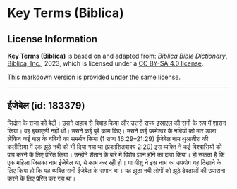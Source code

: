 # Key Terms (Biblica)

## License Information

**Key Terms (Biblica)** is based on and adapted from: _Biblica Bible Dictionary_, [Biblica, Inc.](https://www.biblica.com/), 2023, which is licensed under a [CC BY-SA 4.0 license](https://creativecommons.org/licenses/by-sa/4.0/legalcode.en).

This markdown version is provided under the same license.



--------------------------------

## ईजेबेल (id: 183379)

सिदोन के राजा की बेटी। उसने अहाब से विवाह किया और उत्तरी राज्य इस्राएल की रानी के रूप में शासन किया। वह इस्राएली नहीं थी। उसने कई बुरे काम किए। उसने कई परमेश्वर के नबियों को मार डाला लेकिन कई बाल के नबियों का समर्थन किया (1 राजा 16:29–21:29\) ईजेबेल नाम थुआतीरा की कलीसिया में एक झूठे नबी को भी दिया गया था (प्रकाशितवाक्य 2:20\) इस व्यक्ति ने कई विश्वासियों को पाप करने के लिए प्रेरित किया। उन्होंने शैतान के बारे में विशेष ज्ञान होने का दावा किया। हो सकता है कि एक महिला जिसका नाम ईजेबेल था, ये काम कर रही हो। या यीशु ने इस नाम का उपयोग यह दिखाने के लिए किया हो कि यह व्यक्ति रानी ईजेबेल के समान था। यह झूठा नबी लोगों को झूठे देवताओं की उपासना करने के लिए प्रेरित कर रहा था।


